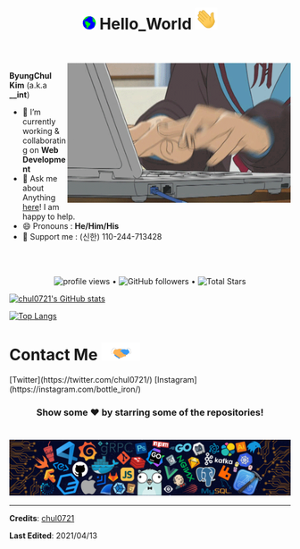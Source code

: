 <h1 align="center">
  <a target="_blank">
    <img src="https://github.com/chul0721/chul0721/blob/master/Earth.gif" width="24px" style="max-width:100%;">
  </a>
  Hello_World
  <a target="_blank">
    <img src="https://github.com/chul0721/chul0721/blob/master/Hi.gif" width="40px" />
  </a>
</h1>

<br/>
<br/>
<a target="_blank">
  <img align="right" height="250" width="400" alt="GIF" src="https://github.com/chul0721/chul0721/blob/master/programming.gif">
</a>

**ByungChul Kim** (a.k.a **__int**)

- 🔭 I’m currently working & collaborating on **Web Development**
- 💬 Ask me about Anything [here](https://github.com/chul0721/chul0721/issues/1)! I am happy to help.
- 😄 Pronouns : **He/Him/His**
- 🙋 Support me : (신한) 110-244-713428

<br/>
<br/>

<p align="center">
  <img src="https://gpvc.arturio.dev/chul0721" alt="profile views"> •  
  <img alt="GitHub followers" src="https://img.shields.io/github/followers/chul0721?label=Followers&style=social"> •   
  <img src="https://img.shields.io/github/stars/chul0721?label=Stars" alt="Total Stars">
</p>

[![chul0721's GitHub stats](https://github-readme-stats.vercel.app/api?username=chul0721)](https://github.com/anuraghazra/github-readme-stats)

[![Top Langs](https://github-readme-stats.vercel.app/api/top-langs/?username=chul0721)](https://github.com/anuraghazra/github-readme-stats)

<!--END_SECTION:waka-->

<h1>
  Contact Me 
  <a target="_blank">
    <img src="https://github.com/chul0721/chul0721/blob/master/Handshake.gif" height="32px" style="max-width:100%;">
  </a>
</h1>
[Twitter](https://twitter.com/chul0721/)  
[Instagram](https://instagram.com/bottle_iron/)


<div align="center">

### Show some ❤️ by starring some of the repositories!

</div>

#

![footer](https://github.com/chul0721/chul0721/blob/master/footer.png)


----

**Credits**: [chul0721](https://github.com/chul0721/)

**Last Edited**: 2021/04/13
